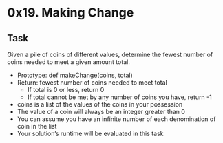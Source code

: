# 0x19. Making Change

## Task

Given a pile of coins of different values, determine the fewest number of coins needed to meet a given amount total.

* Prototype: def makeChange(coins, total)
* Return: fewest number of coins needed to meet total
    * If total is 0 or less, return 0
    * If total cannot be met by any number of coins you have, return -1
* coins is a list of the values of the coins in your possession
* The value of a coin will always be an integer greater than 0
* You can assume you have an infinite number of each denomination of coin in the list
* Your solution’s runtime will be evaluated in this task
